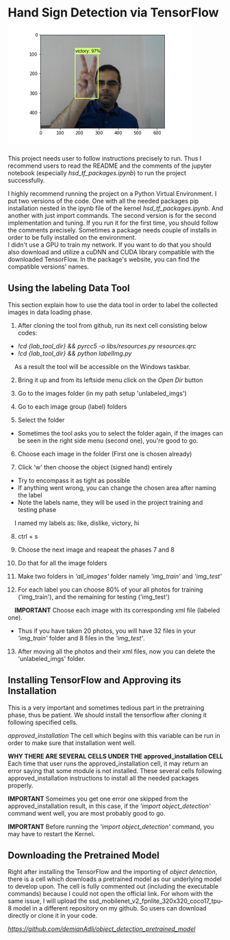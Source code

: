 
# Hand Sign Detection via TensorFlow		![Victory Sign](victory.png)

This project needs user to follow instructions precisely to run. Thus I recommend users to read the README and the comments of 
the jupyter notebook (especially *hsd_tf_packages.ipynb*)  to run the project successfully.

I highly recommend running the project on a Python Virtual Environment.
I put two versions of the code. One with all the needed packages pip installation nested in the 
ipynb file of the kernel *hsd_tf_packages.ipynb*. And another with just import commands. The second version 
is for the second implementation and tuning.
If you run it for the first time, you should follow the comments precisely. Sometimes a package 
needs couple of installs in order to be fully installed on the environment.  
I didn't use a GPU to train my network. If you want to do that you should also download and utilize 
a cuDNN and CUDA library compatible with the downloaded TensorFlow. In the package's website, 
you can find the compatible versions' names.


## Using the labeling Data Tool

This section explain how to use the data tool in order to label the collected images in data loading phase.
1. After cloning the tool from github, run its next cell consisting below codes:

  * *!cd {lab_tool_dir} && pyrcc5 -o libs/resources.py resources.qrc*
  * *!cd {lab_tool_dir} && python labelImg.py*

&nbsp;&nbsp;&nbsp;  As a result the tool will be accessible on the Windows taskbar.

2. Bring it up and from its leftside menu click on the *Open Dir* button

3. Go to the images folder (in my path setup 'unlabeled_imgs')

4. Go to each image group (label) folders

5. Select the folder 
  * Sometimes the tool asks you to select the folder again, if the images
can be seen in the right side menu (second one), you're good to go.

6. Choose each image in the folder (First one is chosen already)

7. Click 'w' then choose the object (signed hand) entirely
  * Try to encompass it as tight as possible
  * If anything went wrong, you can change the chosen area after naming the label
  * Note the labels name, they will be used in the project training and testing phase

&nbsp;&nbsp;&nbsp; I named my labels as: like, dislike, victory, hi

8. ctrl + s

9. Choose the next image and reapeat the phases 7 and 8

10. Do that for all the image folders

11. Make two folders in *'all_images'* folder namely *'img_train'* and *'img_test'* 

12. For each label you can choose 80% of your all photos for training ('img_train'),
and the remaining for testing ('img_test')


&nbsp;&nbsp;&nbsp; **IMPORTANT** Choose each image with its corresponding xml file (labeled one).
  * Thus if you have taken 20 photos, you will have 32 files in your *'img_train'* folder
and 8 files in the *'img_test'*.

13. After moving all the photos and their xml files, now you can delete the 'unlabeled_imgs' folder.



## Installing TensorFlow and Approving its Installation

This is a very important and sometimes tedious part in the pretraining phase, thus be patient.
We should install the tensorflow after cloning it following specified cells.

*approved_installation* The cell which begins with this variable can be run in 
order to make sure that installation went well.

**WHY THERE ARE SEVERAL CELLS UNDER THE approved_installation CELL**                                                  
Each time that user runs the approved_installation cell, it may return an error
saying that some module is not installed. These several cells following approved_installation 
instructions to install all the needed packages properly.

**IMPORTANT** Someimes you get one error one skipped from the approved_installation result, 
in this case, if the *'import object_detection'* command went well, you are most probably good to go.

**IMPORTANT** Before running the *'import object_detection'* command, you may have to restart the Kernel.

## Downloading the Pretrained Model

Right after installing the TensorFlow and the importing of *object detection*, there is a cell
which downloads a pretrained model as our underlying model to develop upon. The cell is fully 
commented out (including the executable commands) because I could not open the official link. 
For whom with the same issue, I will upload the ssd_mobilenet_v2_fpnlite_320x320_coco17_tpu-8
model in a different repository on my github. So users can download directly or clone it in your code.

*https://github.com/demianAdli/object_detection_pretrained_model*
